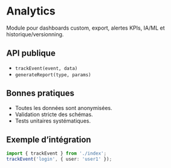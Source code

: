 # Analytics

Module pour dashboards custom, export, alertes KPIs, IA/ML et historique/versionning.

## API publique
- `trackEvent(event, data)`
- `generateReport(type, params)`

## Bonnes pratiques
- Toutes les données sont anonymisées.
- Validation stricte des schémas.
- Tests unitaires systématiques.

## Exemple d’intégration
```ts
import { trackEvent } from './index';
trackEvent('login', { user: 'user1' });
```
